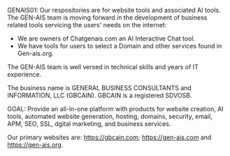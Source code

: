 GENAIS01: 
Our respositories are for website tools and associated AI tools.  
The GEN-AIS team is moving forward in the development of business related tools servicing the users' needs on the internet:
  * We are owners of Chatgenais.com an AI Interactive Chat tool.
  * We have tools for users to select a Domain and other services found in Gen-ais.org. 

The GEN-AIS team is well versed in technical skills and years of IT experience.  

The business name is GENERAL BUSINESS CONSULTANTS and INFORMATION, LLC (GBCAIN).  GBCAIN is a registered SDVOSB. 

GOAL: 
Provide an all-in-one platform with products for website creation, AI tools, automated website generation, hosting, domains, security, email, APM, SEO, SSL, dgital marketing, and business services.

Our primary websites are: https://gbcain.com; https://gen-ais.com and https://gen-ais.org. 
